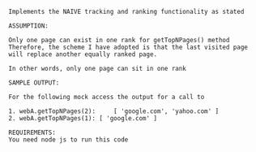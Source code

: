 
    Implements the NAIVE tracking and ranking functionality as stated

    ASSUMPTION:

    Only one page can exist in one rank for getTopNPages() method
    Therefore, the scheme I have adopted is that the last visited page will replace another equally ranked page.

    In other words, only one page can sit in one rank

    SAMPLE OUTPUT:

    For the following mock access the output for a call to

    1. webA.getTopNPages(2):     [ 'google.com', 'yahoo.com' ]
    2. webA.getTopNPages(1): [ 'google.com' ]

    REQUIREMENTS:
    You need node js to run this code

